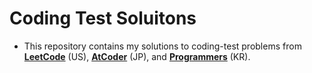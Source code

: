 # Coding Test Soluitons

* This repository contains my solutions to coding-test problems from [**LeetCode**](https://leetcode.com/problemset/) (US), [**AtCoder**](https://kenkoooo.com/atcoder/#/table/) (JP), and [**Programmers**](https://school.programmers.co.kr/learn/challenges?order=recent) (KR).
